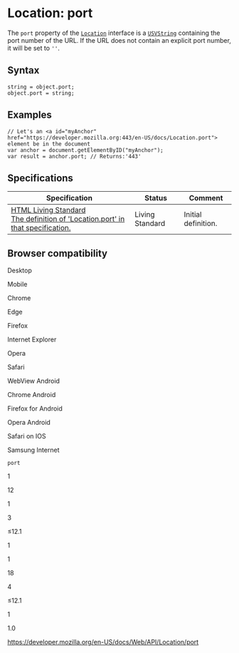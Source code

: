 Location: port
==============

The `port` property of the [`Location`](../location) interface is a [`USVString`](../usvstring) containing the port number of the URL. If the URL does not contain an explicit port number, it will be set to `''`.

Syntax
------

    string = object.port;
    object.port = string;

Examples
--------

    // Let's an <a id="myAnchor" href="https://developer.mozilla.org:443/en-US/docs/Location.port"> element be in the document
    var anchor = document.getElementByID("myAnchor");
    var result = anchor.port; // Returns:'443'

Specifications
--------------

<table><thead><tr class="header"><th>Specification</th><th>Status</th><th>Comment</th></tr></thead><tbody><tr class="odd"><td><a href="https://html.spec.whatwg.org/multipage/#dom-location-port">HTML Living Standard<br />
<span class="small">The definition of 'Location.port' in that specification.</span></a></td><td><span class="spec-living">Living Standard</span></td><td>Initial definition.</td></tr></tbody></table>

Browser compatibility
---------------------

Desktop

Mobile

Chrome

Edge

Firefox

Internet Explorer

Opera

Safari

WebView Android

Chrome Android

Firefox for Android

Opera Android

Safari on IOS

Samsung Internet

`port`

1

12

1

3

≤12.1

1

1

18

4

≤12.1

1

1.0

<a href="https://developer.mozilla.org/en-US/docs/Web/API/Location/port" class="_attribution-link">https://developer.mozilla.org/en-US/docs/Web/API/Location/port</a>
